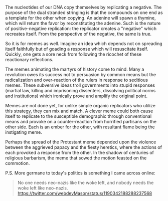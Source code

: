 The nucleotides of our DNA copy themselves by replicating a negative. The purpose of the dual stranded stringing is that the compounds on one end as a template for the other when copying. An adenine will spawn a thymine, which will return the favor by reconstituting the adenine. Such is the nature of positive-negative replication: the replicator creates a "negative" which recreates itself. From the perspective of the negative, the same is true.

So it is for memes as well. Imagine an idea which depends not on spreading itself faithfully but of goading a response which will resuscitate itself. Quickly, one gets a sore neck from following the ricochet of these reactionary reflections.

The memes animating the martyrs of history come to mind. Many a revolution owes its success not to persuasion by common means but the radicalization and over-reaction of the rulers in response to seditious memes. These subversive ideas troll governments into stupid responses (martial law, killing and imprisoning dissenters, dissolving political norms and institutions) which ironically prove and amplify the original point.

Memes are not done yet, for unlike simple organic replicators who utilize this strategy, they can mix and match. A clever meme could both cause itself to replicate to the susceptible demographic through conventional means and provoke on a counter-reaction from horrified partisans on the other side. Each is an ember for the other, with resultant flame being the instigating meme.

Perhaps the spread of the Protestant meme depended upon the violence between the aggrieved papacy and the fiesty heretics, where the actions of each provoked a response from the other. In the shadow of centuries of religious barbarism, the meme that sowed the motion feasted on the commotion.

P.S. More germane to today's politics is something I came across online:

> No one needs neo-nazis like the woke left, and nobody needs the woke left like neo-nazis.
> https://twitter.com/webdevMason/status/1190342188288237568
